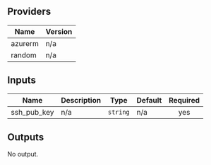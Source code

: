 ## Providers

| Name | Version |
|------|---------|
| azurerm | n/a |
| random | n/a |

## Inputs

| Name | Description | Type | Default | Required |
|------|-------------|------|---------|:-----:|
| ssh\_pub\_key | n/a | `string` | n/a | yes |

## Outputs

No output.
